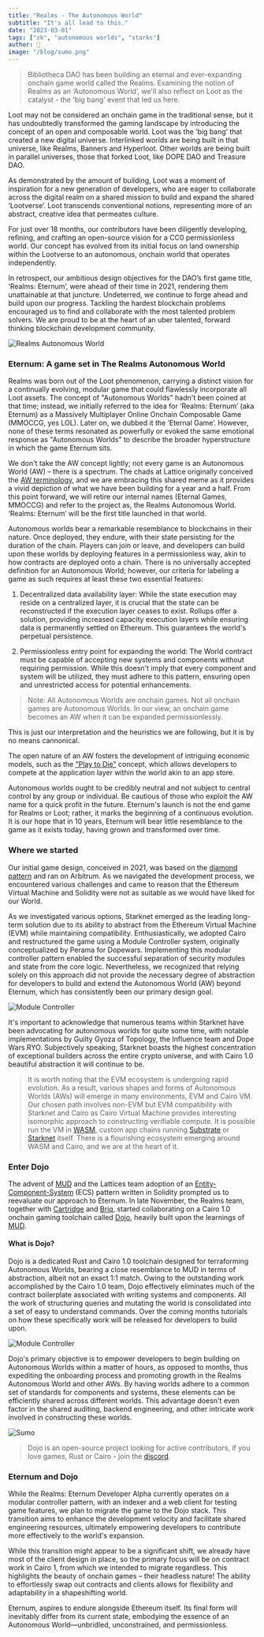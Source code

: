 ```yaml
---
title: "Realms - The Autonomous World"
subtitle: "It's all lead to this."
date: "2023-03-01"
tags: ["zk", "autonomous worlds", "starks"]
author: 🍞
image: "/blog/sumo.png"
---
```


> Bibliotheca DAO has been building an eternal and ever-expanding onchain game world called the Realms. Examining the notion of Realms as an ‘Autonomous World’, we'll also reflect on Loot as the catalyst - the 'big bang' event that led us here.

Loot may not be considered an onchain game in the traditional sense, but it has undoubtedly transformed the gaming landscape by introducing the concept of an open and composable world. Loot was the ‘big bang’ that created a new digital universe. Interlinked worlds are being built in that universe, like Realms, Banners and Hyperloot. Other worlds are being built in parallel universes, those that forked Loot, like DOPE DAO and Treasure DAO.

As demonstrated by the amount of building, Loot was a moment of inspiration for a new generation of developers, who are eager to collaborate across the digital realm on a shared mission to build and expand the shared ‘Lootverse’. Loot transcends conventional notions, representing more of an abstract, creative idea that permeates culture.

For just over 18 months, our contributors have been diligently developing, refining, and crafting an open-source vision for a CC0 permissionless world. Our concept has evolved from its initial focus on land ownership within the Lootverse to an autonomous, onchain world that operates independently.

In retrospect, our ambitious design objectives for the DAO’s first game title, ‘Realms: Eternum’, were ahead of their time in 2021, rendering them unattainable at that juncture. Undeterred, we continue to forge ahead and build upon our progress. Tackling the hardest blockchain problems encouraged us to find and collaborate with the most talented problem solvers. We are proud to be at the heart of an uber talented, forward thinking blockchain development community.

![Realms Autonomous World](/blog/raw.png)

### Eternum: A game set in The Realms Autonomous World

Realms was born out of the Loot phenomenon, carrying a distinct vision for a continually evolving, modular game that could flawlessly incorporate all Loot assets. The concept of "Autonomous Worlds" hadn't been coined at that time; instead, we initially referred to the idea for ‘Realms: Eternum’ (aka Eternum) as a Massively Multiplayer Online Onchain Composable Game (MMOCCG, yes LOL). Later on, we dubbed it the ‘Eternal Game’. However, none of these terms resonated as powerfully or evoked the same emotional response as "Autonomous Worlds" to describe the broader hyperstructure in which the game Eternum sits.

We don't take the AW concept lightly; not every game is an Autonomous World (AW) – there is a spectrum. The chads at Lattice originally conceived the [AW terminology](https://0xparc.org/blog/autonomous-worlds), and we are embracing this shared meme as it provides a vivid depiction of what we have been building for a year and a half. From this point forward, we will retire our internal names (Eternal Games, MMOCCG) and refer to the project as, the Realms Autonomous World. ‘Realms: Eternum’ will be the first title launched in that world.

Autonomous worlds bear a remarkable resemblance to blockchains in their nature. Once deployed, they endure, with their state persisting for the duration of the chain. Players can join or leave, and developers can build upon these worlds by deploying features in a permissionless way, akin to how contracts are deployed onto a chain. There is no universally accepted definition for an Autonomous World; however, our criteria for labeling a game as such requires at least these two essential features:

1. Decentralized data availability layer: While the state execution may reside on a centralized layer, it is crucial that the state can be reconstructed if the execution layer ceases to exist. Rollups offer a solution, providing increased capacity execution layers while ensuring data is permanently settled on Ethereum. This guarantees the world's perpetual persistence.

2. Permissionless entry point for expanding the world: The World contract must be capable of accepting new systems and components without requiring permission. While this doesn't imply that every component and system will be utilized, they must adhere to this pattern, ensuring open and unrestricted access for potential enhancements.

> Note: All Autonomous Worlds are onchain games. Not all onchain games are Autonomous Worlds. In our view, an onchain game becomes an AW when it can be expanded permissionlessly.

This is just our interpretation and the heuristics we are following, but it is by no means cannonical.

The open nature of an AW fosters the development of intriguing economic models, such as the ["Play to Die"](https://loaf.coffee/posts/economic-hyperstructures) concept, which allows developers to compete at the application layer within the world akin to an app store.

Autonomous worlds ought to be credibly neutral and not subject to central control by any group or individual. Be cautious of those who exploit the AW name for a quick profit in the future. Eternum's launch is not the end game for Realms or Loot; rather, it marks the beginning of a continuous evolution. It is our hope that in 10 years, Eternum will bear little resemblance to the game as it exists today, having grown and transformed over time.

### Where we started

Our initial game design, conceived in 2021, was based on the [diamond pattern](https://eips.ethereum.org/EIPS/eip-2535) and ran on Arbitrum. As we navigated the development process, we encountered various challenges and came to reason that the Ethereum Virtual Machine and Solidity were not as suitable as we would have liked for our World.

As we investigated various options, Starknet emerged as the leading long-term solution due to its ability to abstract from the Ethereum Virtual Machine (EVM) while maintaining compatibility. Enthusiastically, we adopted Cairo and restructured the game using a Module Controller system, originally conceptualized by Perama for Dopewars. Implementing this modular controller pattern enabled the successful separation of security modules and state from the core logic. Nevertheless, we recognized that relying solely on this approach did not provide the necessary degree of abstraction for developers to build and extend the Autonomous World (AW) beyond Eternum, which has consistently been our primary design goal.

![Module Controller](/blog/MC.png)

It's important to acknowledge that numerous teams within Starknet have been advocating for autonomous worlds for quite some time, with notable implementations by Guilty Gyoza of Topology, the Influence team and Dope Wars RYO. Subjectively speaking, Starknet boasts the highest concentration of exceptional builders across the entire crypto universe, and with Cairo 1.0 beautiful abstraction it will continue to be.

> It is worth noting that the EVM ecosystem is undergoing rapid evolution. As a result, various shapes and forms of Autonomous Worlds (AWs) will emerge in many environments, EVM and Cairo VM. Our chosen path involves non-EVM but EVM compatibility with Starknet and Cairo as Cairo Virtual Machine provides interesting isomorphic approach to constructing verifiable compute. It is possible run the VM in [WASM](https://github.com/lambdaclass/cairo-rs#webassembly-demo), custom app chains running [Substrate](https://github.com/keep-starknet-strange/madara) or [Starknet](https://www.starknet.io/en) itself. There is a flourishing ecosystem emerging around WASM and Cairo, and we are at the heart of it.

### Enter Dojo

The advent of [MUD](https://mud.dev/) and the Lattices team adoption of an [Entity-Component-System](https://github.com/SanderMertens/ecs-faq) (ECS) pattern written in Solidity prompted us to reevaluate our approach to Eternum. In late November, the Realms team, together with [Cartridge](https://cartridge.gg/) and [Briq](https://briq.construction/), started collaborating on a Cairo 1.0 onchain gaming toolchain called [Dojo](https://github.com/dojoengine/dojo), heavily built upon the learnings of [MUD](https://mud.dev/).

#### What is Dojo?

Dojo is a dedicated Rust and Cairo 1.0 toolchain designed for terraforming Autonomous Worlds, bearing a close resemblance to MUD in terms of abstraction, albeit not an exact 1:1 match. Owing to the outstanding work accomplished by the Cairo 1.0 team, Dojo effectively eliminates much of the contract boilerplate associated with writing systems and components. All the work of structuring queries and mutating the world is consolidated into a set of easy to understand commands. Over the coming months tutorials on how these specifically work will be released for developers to build upon.

![Module Controller](/blog/ECS.png)

Dojo's primary objective is to empower developers to begin building on Autonomous Worlds within a matter of hours, as opposed to months, thus expediting the onboarding process and promoting growth in the Realms Autonomous World and other AWs. By having worlds adhere to a common set of standards for components and systems, these elements can be efficiently shared across different worlds. This advantage doesn't even factor in the shared auditing, backend engineering, and other intricate work involved in constructing these worlds.

![Sumo](/blog/sumo.png)

> Dojo is an open-source project looking for active contributors, if you love games, Rust or Cairo - join the [discord](https://discord.gg/realmsworld).

### Eternum and Dojo

While the Realms: Eternum Developer Alpha currently operates on a modular controller pattern, with an indexer and a web client for testing game features, we plan to migrate the game to the Dojo stack. This transition aims to enhance the development velocity and facilitate shared engineering resources, ultimately empowering developers to contribute more effectively to the world's expansion.

While this transition might appear to be a significant shift, we already have most of the client design in place, so the primary focus will be on contract work in Cairo 1, from which we intended to migrate regardless. This highlights the beauty of onchain games – their headless nature! The ability to effortlessly swap out contracts and clients allows for flexibility and adaptability in a shapeshifting world.

Eternum, aspires to endure alongside Ethereum itself. Its final form will inevitably differ from its current state, embodying the essence of an Autonomous World—unbridled, unconstrained, and permissionless.

